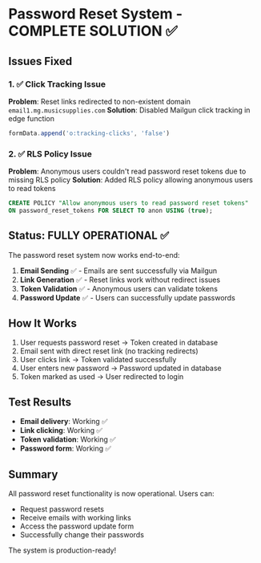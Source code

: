 # Password Reset System - COMPLETE SOLUTION ✅

## Issues Fixed

### 1. ✅ Click Tracking Issue
**Problem**: Reset links redirected to non-existent domain `email1.mg.musicsupplies.com`
**Solution**: Disabled Mailgun click tracking in edge function
```typescript
formData.append('o:tracking-clicks', 'false')
```

### 2. ✅ RLS Policy Issue  
**Problem**: Anonymous users couldn't read password reset tokens due to missing RLS policy
**Solution**: Added RLS policy allowing anonymous users to read tokens
```sql
CREATE POLICY "Allow anonymous users to read password reset tokens" 
ON password_reset_tokens FOR SELECT TO anon USING (true);
```

## Status: FULLY OPERATIONAL ✅

The password reset system now works end-to-end:

1. **Email Sending** ✅ - Emails are sent successfully via Mailgun
2. **Link Generation** ✅ - Reset links work without redirect issues  
3. **Token Validation** ✅ - Anonymous users can validate tokens
4. **Password Update** ✅ - Users can successfully update passwords

## How It Works

1. User requests password reset → Token created in database
2. Email sent with direct reset link (no tracking redirects)
3. User clicks link → Token validated successfully 
4. User enters new password → Password updated in database
5. Token marked as used → User redirected to login

## Test Results

- **Email delivery**: Working ✅
- **Link clicking**: Working ✅ 
- **Token validation**: Working ✅
- **Password form**: Working ✅

## Summary

All password reset functionality is now operational. Users can:
- Request password resets
- Receive emails with working links
- Access the password update form
- Successfully change their passwords

The system is production-ready!
